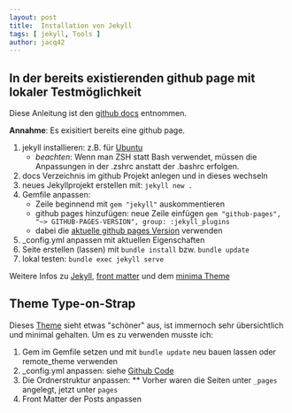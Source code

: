 ```yaml
---
layout: post
title:  Installation von Jekyll
tags: [ jekyll, Tools ]
author: jacq42
---
```


## In der bereits existierenden github page mit lokaler Testmöglichkeit

Diese Anleitung ist den [github docs](https://docs.github.com/en/pages/setting-up-a-github-pages-site-with-jekyll/creating-a-github-pages-site-with-jekyll) entnommen.

**Annahme**: Es exisitiert bereits eine github page.

1. jekyll installieren: z.B. für [Ubuntu](https://jekyllrb.com/docs/installation/ubuntu/)
	* *beachten*: Wenn man ZSH statt Bash verwendet, müssen die Anpassungen in der .zshrc anstatt der .bashrc erfolgen.
2. docs Verzeichnis im github Projekt anlegen und in dieses wechseln
3. neues Jekyllprojekt erstellen mit: `jekyll new .`
4. Gemfile anpassen:
	* Zeile beginnend mit `gem "jekyll"` auskommentieren
	* github pages hinzufügen: neue Zeile einfügen `gem "github-pages", "~> GITHUB-PAGES-VERSION", group: :jekyll_plugins`
	* dabei die [aktuelle github pages Version](https://pages.github.com/versions/) verwenden
5. _config.yml anpassen mit aktuellen Eigenschaften
6. Seite erstellen (lassen) mit `bundle install` bzw. `bundle update`
7. lokal testen: `bundle exec jekyll serve`

Weitere Infos zu [Jekyll](https://jekyllrb.com/), [front matter](https://jekyllrb.com/docs/front-matter/) und dem [minima Theme](https://github.com/jekyll/minima)

## Theme Type-on-Strap

Dieses [Theme](https://jamstackthemes.dev/demo/theme/jekyll-type-on-strap-theme/) sieht etwas "schöner" aus, ist immernoch sehr übersichtlich und minimal gehalten. Um es zu verwenden musste ich:

1. Gem im Gemfile setzen und mit `bundle update` neu bauen lassen oder remote_theme verwenden
1. _config.yml anpassen: siehe [Github Code](https://github.com/sylhare/Type-on-Strap/blob/master/_config.yml)
2. Die Ordnerstruktur anpassen:
** Vorher waren die Seiten unter <code>_pages</code> angelegt, jetzt unter <code>pages</code>
3. Front Matter der Posts anpassen